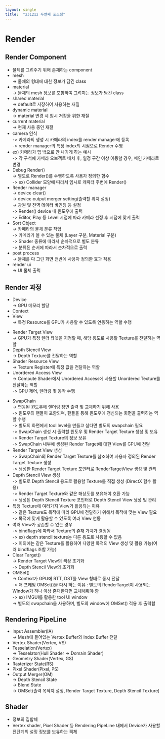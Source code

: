 ```yaml
---
layout: single
title:  "231212 두번째 포스팅"
---
```

# Render
## Render Component
* 물체를 그려주기 위해 존재하는 component
* mesh<br>
-> 물체의 형태에 대한 정보가 담긴 class <br>
* material<br>
-> 물체의 mesh 정보를 포함하여 그려지는 정보가 담긴 class <br>
* shared material<br>
-> default로 저장하여 사용하는 재질<br>
* dynamic material<br>
-> material 변경 시 임시 저장을 위한 재질 <br>
* current material<br>
-> 현재 사용 중인 재질 <br>
* camera 인식<br>
-> 카메라의 생성 시 카메라의 index를 render manager에 등록<br>
-> render manager의 특정 index의 시점으로 Render 수행<br>
* ex) 카메라가 맵 밖으로 안 나가게 하는 예시<br>
-> 각 구석에 카메라 오브젝트 배치 후, 일정 구간 이상 이동할 경우, 메인 카메라로 변경<br>
* Debug Render()<br>
-> 별도로 Render()를 수행하도록 사용자 정의한 함수<br>
-> ex) Collider 모양에 따라서 임시로 캐릭터 주변에 Render()<br>
* Render manager<br>
-> device clear()<br>
-> device output merger setting(출력할 위치 설정)<br>
-> 광원 및 전역 데이터 바인딩 등 설정<br>
-> Render() device 내 윈도우에 출력 <br>
-> Editor, Play 등 Level 시점에 따라 카메라 선정 후 시점에 맞게 출력<br>
* Sort Object<br>
-> 카메라의 물체 분류 작업<br>
-> 카메라가 볼 수 있는 물체 (Layer 구분, Material 구분)<br>
-> Shader 종류에 따라서 순차적으로 별도 분류<br>
-> 분류된 순서에 따라서 순차적으로 출력<br>
* post process<br>
-> 물체를 다 그린 화면 전반에 사용자 정의한 효과 적용<br>
* render ui<br>
-> UI 물체 출력 <br>
## Render 과정
* Device<br>
-> GPU 메모리 할당<br>
* Context<br>
* View<br>
-> 특정 Resource를 GPU가 사용할 수 있도록 연동하는 역할 수행<br>
- Render Target View<br>
-> GPU가 특정 렌더 타겟을 지정할 때, 해당 용도로 사용할 Texture를 전달하는 역할<br>
- Depth Stencil View<br>
-> Depth Texture를 전달하는 역할<br>
- Shader Resource View<br>
-> Texture Register에 특정 값을 전달하는 역할<br>
- Unordered Access View<br>
-> Compute Shader에서 Unordered Access에 사용할 Unordered Texture를 전달하는 역할<br>
-> GPU 제어, 렌더링 및 동작 수행<br>
* SwapChain<br>
-> 연동된 윈도우에 렌더링 장면 출력 및 교체하기 위해 사용 <br>
-> 윈도우의 핸들이 포함되며, 핸들을 통해 윈도우에 갱신되는 화면을 출력하는 역할 수행<br>
-> 별도의 화면에서 tool level을 만들고 싶다면 별도의 swapchain 필요<br>
-> SwapChain 생성 시 출력할 윈도우 및 Render Target Texture 생성 및 보유<br>
-> Render Target Texture의 정보 보유<br>
-> SwapChain 내부에 생성된 Render Target에 대한 View를 GPU에 전달<br>
* Render Target View 생성<br>
-> SwapChain의 Render Target Texture를 참조하여 사용자 정의된 Render Target Texture 생성<br>
-> 생성한 Render Target Texture 포인터로 RenderTargetView 생성 및 관리<br>
* Depth Stencil View 생성<br>
-> 별도로 Depth Stencil 용도로 활용할 Texture를 직접 생성 (DirectX 함수 활용)<br>
-> Render Target Texture와 같은 해상도를 보유해야 호환 가능<br>
-> 생성된 Depth Stencil Texture 포인터로 Depth Stencil View 생성 및 관리<br>
* 특정 Texture에 여러가지 View가 활용되는 이유<br>
-> 같은 Texture도 목적에 따라 GPU에 전달하기 위해서 목적에 맞는 View 필요<br>
-> 목적에 맞게 활용할 수 있도록 여러 View 연동<br>
* 여러 View가 공존할 수 없는 경우<br>
-> bindflags에 따라서 Texture의 존재 가치가 결정됨<br>
-> ex) depth stencil texture는 다른 용도로 사용할 수 없음<br>
-> 이외에는 같은 Texture를 활용하여 다양한 목적의 View 생성 및 활용 가능(여러 bindflags 조합 가능)<br>
* Clear Target()<br>
-> Render Target View의 색상 초기화<br>
-> Depth Stencil View의 초기화<br>
* OMSet()<br>
-> Context가 GPU에 RTT, DST를 View 형태로 동시 전달<br>
-> 매 프레임 OMSet()을 다시 하는 이유 : 별도의 RenderTarget이 사용되는 Window가 하나 이상 존재한다면 교체해줘야 함<br>
-> ex) IMGUI를 활용한 tool UI window<br>
-> 별도의 swapchain을 사용하며, 별도의 window에 OMSet() 적용 후 출력함<br>

## Rendering PipeLine
* Input Assembler(IA)<br>
-> Mesh에 들어있는 Vertex Buffer와 Index Buffer 전달<br>
* Vertex Shader(Vertex, VS)<br>
* Tesselation(Vertex)<br>
-> Tesselator(Hull Shader -> Domain Shader)<br>
* Geometry Shader(Vertex, GS)<br>
* Rasterizer State(RS)<br>
* Pixel Shader(Pixel, PS)<br>
* Output Merger(OM)<br>
-> Depth Stencil State<br>
-> Blend State<br>
-> OMSet(출력 목적지 설정, Render Target Texture, Depth Stencil Texture)<br>

## Shader
* 정보의 집합체
* Vertex shader, Pixel Shader 등 Rendering PipeLine 내에서 Device가 사용할 전단계의 설정 정보를 보유하는 객체
